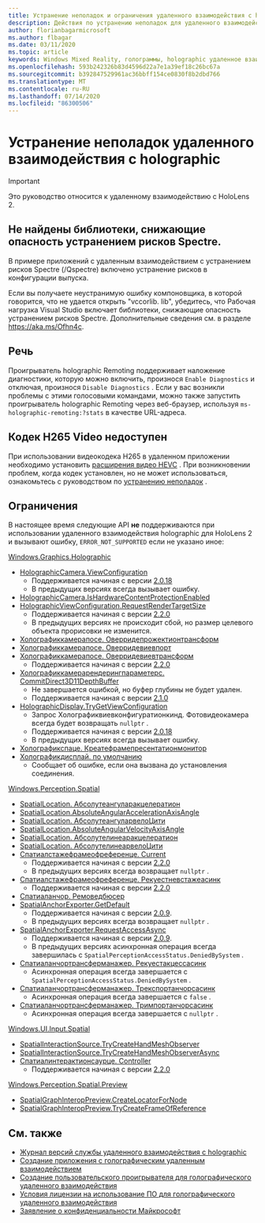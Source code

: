 ```yaml
---
title: Устранение неполадок и ограничения удаленного взаимодействия с holographic
description: Действия по устранению неполадок для удаленного взаимодействия holographic в HoloLens 2.
author: florianbagarmicrosoft
ms.author: flbagar
ms.date: 03/11/2020
ms.topic: article
keywords: Windows Mixed Reality, голограммы, holographic удаленное взаимодействие, удаленная визуализация, Сетевая визуализация, HoloLens, удаленные голограммы, устранение неполадок, помощь
ms.openlocfilehash: 593b242326b83d4596d22a7e1a39ef18c26bc67a
ms.sourcegitcommit: b392847529961ac36bbff154ce0830f8b2dbd766
ms.translationtype: MT
ms.contentlocale: ru-RU
ms.lasthandoff: 07/14/2020
ms.locfileid: "86300506"
---
```

# <a name="holographic-remoting-troubleshooting"></a>Устранение неполадок удаленного взаимодействия с holographic

> [!IMPORTANT]
> Это руководство относится к удаленному взаимодействию с HoloLens 2.

## <a name="spectre-mitigated-libraries-not-found"></a>Не найдены библиотеки, снижающие опасность устранением рисков Spectre.

В примере приложений с удаленным взаимодействием с устранением рисков Spectre (/Qspectre) включено устранение рисков в конфигурации выпуска.

Если вы получаете неустранимую ошибку компоновщика, в которой говорится, что не удается открыть "vccorlib. lib", убедитесь, что Рабочая нагрузка Visual Studio включает библиотеки, снижающие опасность устранением рисков Spectre. Дополнительные сведения см. в разделе https://aka.ms/Ofhn4c.

## <a name="speech"></a>Речь

Проигрыватель holographic Remoting поддерживает наложение диагностики, которую можно включить, произнося ```Enable Diagnostics``` и отключая, произнося ```Disable Diagnostics``` . Если у вас возникли проблемы с этими голосовыми командами, можно также запустить проигрыватель holographic Remoting через веб-браузер, используя ```ms-holographic-remoting:?stats``` в качестве URL-адреса.

## <a name="h265-video-codec-not-available"></a>Кодек H265 Video недоступен

При использовании видеокодека H265 в удаленном приложении необходимо установить [расширения видео HEVC](https://www.microsoft.com/p/hevc-video-extensions/9nmzlz57r3t7) . При возникновении проблем, когда кодек установлен, но не может использоваться, ознакомьтесь с руководством по [устранению неполадок](https://docs.microsoft.com/azure/remote-rendering/resources/troubleshoot#h265-codec-not-available) .

## <a name="limitations"></a>Ограничения

В настоящее время следующие API **не** поддерживаются при использовании удаленного взаимодействия holographic для HoloLens 2 и вызывают ошибку, ```ERROR_NOT_SUPPORTED``` если не указано иное:

[Windows.Graphics.Holographic](https://docs.microsoft.com/uwp/api/windows.graphics.holographic)

* [HolographicCamera.ViewConfiguration](https://docs.microsoft.com/uwp/api/windows.graphics.holographic.holographiccamera.viewconfiguration)
  - Поддерживается начиная с версии [2.0.18](holographic-remoting-version-history.md#v2.0.18)
  - В предыдущих версиях всегда вызывает ошибку.
* [HolographicCamera.IsHardwareContentProtectionEnabled](https://docs.microsoft.com/uwp/api/windows.graphics.holographic.holographiccamera.ishardwarecontentprotectionenabled#Windows_Graphics_Holographic_HolographicCamera_IsHardwareContentProtectionEnabled)
* [HolographicViewConfiguration.RequestRenderTargetSize](https://docs.microsoft.com/uwp/api/windows.graphics.holographic.holographicviewconfiguration.requestrendertargetsize#Windows_Graphics_Holographic_HolographicViewConfiguration_RequestRenderTargetSize_Windows_Foundation_Size_)
  - Поддерживается начиная с версии [2.2.0](holographic-remoting-version-history.md#v2.2.0)
  - В предыдущих версиях не происходит сбой, но размер целевого объекта прорисовки не изменится.
* [Холографиккамерапосе. Оверридепрожектионтрансформ](https://docs.microsoft.com/uwp/api/windows.graphics.holographic.holographiccamerapose.overrideprojectiontransform)
* [Холографиккамерапосе. Оверридевиевпорт](https://docs.microsoft.com/uwp/api/windows.graphics.holographic.holographiccamerapose.overrideviewport)
* [Холографиккамерапосе. Оверридевиевтрансформ](https://docs.microsoft.com/uwp/api/windows.graphics.holographic.holographiccamerapose.overrideviewtransform)
  - Поддерживается начиная с версии [2.2.0](holographic-remoting-version-history.md#v2.2.0)
* [Холографиккамерарендерингпараметерс. CommitDirect3D11DepthBuffer](https://docs.microsoft.com/uwp/api/windows.graphics.holographic.holographiccamerarenderingparameters.commitdirect3d11depthbuffer#Windows_Graphics_Holographic_HolographicCameraRenderingParameters_CommitDirect3D11DepthBuffer_Windows_Graphics_DirectX_Direct3D11_IDirect3DSurface_)
  - Не завершается ошибкой, но буфер глубины не будет удален.
  - Поддерживается начиная с версии [2.1.0](holographic-remoting-version-history.md#v2.1.0)
* [HolographicDisplay.TryGetViewConfiguration](https://docs.microsoft.com/uwp/api/windows.graphics.holographic.holographicdisplay.trygetviewconfiguration)
  - Запрос Холографиквиевконфигуратионкинд. Фотовидеокамера всегда будет возвращать ```nullptr``` .
  - Поддерживается начиная с версии [2.0.18](holographic-remoting-version-history.md#v2.0.18)
  - В предыдущих версиях всегда вызывает ошибку.
* [Холографикспаце. Креатефрамепресентатионмонитор](https://docs.microsoft.com/uwp/api/windows.graphics.holographic.holographicspace.createframepresentationmonitor)
* [Холографикдисплай. по умолчанию](https://docs.microsoft.com/uwp/api/windows.graphics.holographic.holographicdisplay.getdefault#Windows_Graphics_Holographic_HolographicDisplay_GetDefault)
  - Сообщает об ошибке, если она вызвана до установления соединения.


[Windows.Perception.Spatial](https://docs.microsoft.com/uwp/api/windows.perception.spatial)

* [SpatialLocation. Абсолутеангуларакцелератион](https://docs.microsoft.com/uwp/api/windows.perception.spatial.spatiallocation.absoluteangularacceleration)
* [SpatialLocation.AbsoluteAngularAccelerationAxisAngle](https://docs.microsoft.com/uwp/api/windows.perception.spatial.spatiallocation.absoluteangularaccelerationaxisangle)
* [SpatialLocation. АбсолутеангуларвелоЦити](https://docs.microsoft.com/uwp/api/windows.perception.spatial.spatiallocation.absoluteangularvelocity)
* [SpatialLocation.AbsoluteAngularVelocityAxisAngle](https://docs.microsoft.com/uwp/api/windows.perception.spatial.spatiallocation.absoluteangularvelocityaxisangle)
* [SpatialLocation. Абсолутелинеаракцелератион](https://docs.microsoft.com/uwp/api/windows.perception.spatial.spatiallocation.absolutelinearacceleration)
* [SpatialLocation. АбсолутелинеарвелоЦити](https://docs.microsoft.com/uwp/api/windows.perception.spatial.spatiallocation.absolutelinearvelocity)
* [Спатиалстажефрамеофреференце. Current](https://docs.microsoft.com/uwp/api/windows.perception.spatial.spatialstageframeofreference.current)
  - Поддерживается начиная с версии [2.2.0](holographic-remoting-version-history.md#v2.2.0)
  - В предыдущих версиях всегда возвращает ```nullptr``` .
* [Спатиалстажефрамеофреференце. Рекуестневстажеасинк](https://docs.microsoft.com/uwp/api/windows.perception.spatial.spatialstageframeofreference.requestnewstageasync)
  - Поддерживается начиная с версии [2.2.0](holographic-remoting-version-history.md#v2.2.0)
* [Спатиаланчор. Ремоведбюсер](https://docs.microsoft.com/uwp/api/windows.perception.spatial.spatialanchor.removedbyuser)
* [SpatialAnchorExporter.GetDefault](https://docs.microsoft.com/uwp/api/windows.perception.spatial.spatialanchorexporter.getdefault
)
  - Поддерживается начиная с версии [2.0.9](holographic-remoting-version-history.md#v2.0.9). 
  - В предыдущих версиях всегда возвращает ```nullptr``` . 
* [SpatialAnchorExporter.RequestAccessAsync](https://docs.microsoft.com/uwp/api/windows.perception.spatial.spatialanchorexporter.requestaccessasync
)
  - Поддерживается начиная с версии [2.0.9](holographic-remoting-version-history.md#v2.0.9). 
  - В предыдущих версиях асинхронная операция всегда завершилась с ```SpatialPerceptionAccessStatus.DeniedBySystem``` .
* [Спатиаланчортрансферманажер. Рекуестакцессасинк](https://docs.microsoft.com/uwp/api/windows.perception.spatial.spatialanchortransfermanager.requestaccessasync#Windows_Perception_Spatial_SpatialAnchorTransferManager_RequestAccessAsync)
  - Асинхронная операция всегда завершается с ```SpatialPerceptionAccessStatus.DeniedBySystem``` .
* [Спатиаланчортрансферманажер. Трекспортанчорсасинк](https://docs.microsoft.com/uwp/api/windows.perception.spatial.spatialanchortransfermanager.tryexportanchorsasync#Windows_Perception_Spatial_SpatialAnchorTransferManager_TryExportAnchorsAsync_Windows_Foundation_Collections_IIterable_Windows_Foundation_Collections_IKeyValuePair_System_String_Windows_Perception_Spatial_SpatialAnchor___Windows_Storage_Streams_IOutputStream_)
  - Асинхронная операция всегда завершается с ```false``` .
* [Спатиаланчортрансферманажер. Тримпортанчорсасинк](https://docs.microsoft.com/uwp/api/windows.perception.spatial.spatialanchortransfermanager.tryimportanchorsasync
)
  - Асинхронная операция всегда завершается с ```nullptr``` .

[Windows.UI.Input.Spatial](https://docs.microsoft.com/uwp/api/windows.ui.input.spatial)

* [SpatialInteractionSource.TryCreateHandMeshObserver](https://docs.microsoft.com/uwp/api/windows.ui.input.spatial.spatialinteractionsource.trycreatehandmeshobserver#Windows_UI_Input_Spatial_SpatialInteractionSource_TryCreateHandMeshObserver)
* [SpatialInteractionSource.TryCreateHandMeshObserverAsync](https://docs.microsoft.com/uwp/api/windows.ui.input.spatial.spatialinteractionsource.trycreatehandmeshobserverasync)
* [Спатиалинтерактионсаурце. Controller](https://docs.microsoft.com/uwp/api/windows.ui.input.spatial.spatialinteractionsource.controller#Windows_UI_Input_Spatial_SpatialInteractionSource_Controller)
  - Поддерживается начиная с версии [2.2.0](holographic-remoting-version-history.md#v2.2.0)

[Windows.Perception.Spatial.Preview](https://docs.microsoft.com/uwp/api/windows.perception.spatial.preview)

* [SpatialGraphInteropPreview.CreateLocatorForNode](https://docs.microsoft.com/uwp/api/windows.perception.spatial.preview.spatialgraphinteroppreview.createlocatorfornode)
* [SpatialGraphInteropPreview.TryCreateFrameOfReference](https://docs.microsoft.com/uwp/api/windows.perception.spatial.preview.spatialgraphinteroppreview.trycreateframeofreference)

## <a name="see-also"></a>См. также
* [Журнал версий службы удаленного взаимодействия с holographic](holographic-remoting-version-history.md)
* [Создание приложения с голографическим удаленным взаимодействием](holographic-remoting-create-host.md)
* [Создание пользовательского проигрывателя для голографического удаленного взаимодействия](holographic-remoting-create-player.md)
* [Условия лицензии на использование ПО для голографического удаленного взаимодействия](https://docs.microsoft.com/legal/mixed-reality/microsoft-holographic-remoting-software-license-terms)
* [Заявление о конфиденциальности Майкрософт](https://go.microsoft.com/fwlink/?LinkId=521839)
